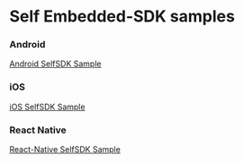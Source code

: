 # Self Embedded-SDK samples

### Android

[Android SelfSDK Sample](/android/README.md)


### iOS

[iOS SelfSDK Sample](/ios/README.md)


### React Native

[React-Native SelfSDK Sample](/reactnative/README.md)
